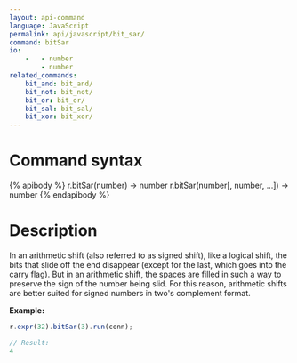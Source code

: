 ```yaml
---
layout: api-command
language: JavaScript
permalink: api/javascript/bit_sar/
command: bitSar
io:
    -   - number
        - number
related_commands:
    bit_and: bit_and/
    bit_not: bit_not/
    bit_or: bit_or/
    bit_sal: bit_sal/
    bit_xor: bit_xor/
---
```


# Command syntax #

{% apibody %}
r.bitSar(number) &rarr; number
r.bitSar(number[, number, ...]) &rarr; number
{% endapibody %}

# Description #

In an arithmetic shift (also referred to as signed shift), like a logical shift, the bits that slide off the end disappear (except for the last, which goes into the carry flag). But in an arithmetic shift, the spaces are filled in such a way to preserve the sign of the number being slid. For this reason, arithmetic shifts are better suited for signed numbers in two's complement format.

__Example:__

```js
r.expr(32).bitSar(3).run(conn);

// Result:
4
```
